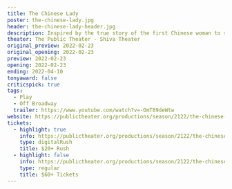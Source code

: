 ```yaml
---
title: The Chinese Lady
poster: the-chinese-lady.jpg
header: the-chinese-lady-header.jpg
description: Inspired by the true story of the first Chinese woman to step foot in America, Lloyd Suh’s critically-acclaimed play, THE CHINESE LADY, is a tale of dark poetic whimsy and a unique portrait of the United States as seen through the eyes of a young Chinese girl.
theater: The Public Theater - Shiva Theater
original_preview: 2022-02-23
original_opening: 2022-02-23
preview: 2022-02-23
opening: 2022-02-23
ending: 2022-04-10
tonyaward: false
criticspick: true
tags: 
  - Play
  - Off Broadway
  trailer: https://www.youtube.com/watch?v=-OmT89deWtw
website: https://publictheater.org/productions/season/2122/the-chinese-lady/
tickets:
  - highlight: true
    info: https://publictheater.org/productions/season/2122/the-chinese-lady/
    type: digitalRush
    title: $20+ Rush
  - highlight: false
    info: https://publictheater.org/productions/season/2122/the-chinese-lady/
    type: regular
    title: $60+ Tickets
---
```

